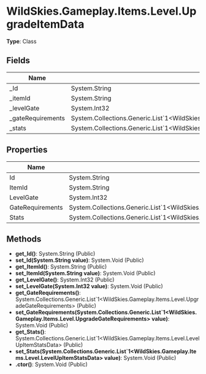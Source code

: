 ﻿# WildSkies.Gameplay.Items.Level.UpgradeItemData

**Type**: Class

## Fields

| Name | Type | Access |
|------|------|--------|
| _Id | System.String | Private |
| _itemId | System.String | Private |
| _levelGate | System.Int32 | Private |
| _gateRequirements | System.Collections.Generic.List`1<WildSkies.Gameplay.Items.Level.UpgradeGateRequirements> | Private |
| _stats | System.Collections.Generic.List`1<WildSkies.Gameplay.Items.Level.LevelUpItemStatsData> | Private |

## Properties

| Name | Type | Access |
|------|------|--------|
| Id | System.String | Public |
| ItemId | System.String | Public |
| LevelGate | System.Int32 | Public |
| GateRequirements | System.Collections.Generic.List`1<WildSkies.Gameplay.Items.Level.UpgradeGateRequirements> | Public |
| Stats | System.Collections.Generic.List`1<WildSkies.Gameplay.Items.Level.LevelUpItemStatsData> | Public |

## Methods

- **get_Id()**: System.String (Public)
- **set_Id(System.String value)**: System.Void (Public)
- **get_ItemId()**: System.String (Public)
- **set_ItemId(System.String value)**: System.Void (Public)
- **get_LevelGate()**: System.Int32 (Public)
- **set_LevelGate(System.Int32 value)**: System.Void (Public)
- **get_GateRequirements()**: System.Collections.Generic.List`1<WildSkies.Gameplay.Items.Level.UpgradeGateRequirements> (Public)
- **set_GateRequirements(System.Collections.Generic.List`1<WildSkies.Gameplay.Items.Level.UpgradeGateRequirements> value)**: System.Void (Public)
- **get_Stats()**: System.Collections.Generic.List`1<WildSkies.Gameplay.Items.Level.LevelUpItemStatsData> (Public)
- **set_Stats(System.Collections.Generic.List`1<WildSkies.Gameplay.Items.Level.LevelUpItemStatsData> value)**: System.Void (Public)
- **.ctor()**: System.Void (Public)

